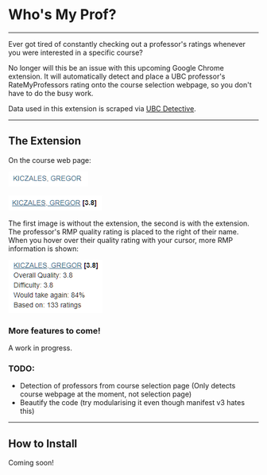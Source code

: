 # Who's My Prof?

---

Ever got tired of constantly checking out a professor's ratings whenever you were interested in a specific course?

No longer will this be an issue with this upcoming Google Chrome extension.
It will automatically detect and place a UBC professor's RateMyProfessors rating onto the course selection webpage, 
so you don't have to do the busy work.

Data used in this extension is scraped via 
[UBC Detective](https://github.com/TheRealStevenYan/UBC_Detective).


---

## The Extension

On the course web page:

![img.png](images/img.png)

![img.png](images/img_1.png)

The first image is without the extension, the second is with the extension.
The professor's RMP quality rating is placed to the right of their name.
When you hover over their quality rating with your cursor, more RMP information is shown:

![img_2.png](images/img_2.png)

### More features to come!

A work in progress.

### TODO:
- Detection of professors from course selection page (Only detects course webpage at the moment, not selection page)
- Beautify the code (try modularising it even though manifest v3 hates this)

---

## How to Install

Coming soon!